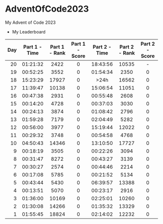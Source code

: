 # AdventOfCode2023

My Advent of Code 2023

- My Leaderboard

| Day | Part 1 - Time   | Part 1 - Rank | Part 1 - Score | Part 2 - Time   | Part 2 - Rank | Part 2 - Score |
|----:|:----------------:|:-------------:|:--------------:|:----------------:|:-------------:|:--------------:|
| 20  | 01:21:32         | 2422          | 0              | 18:43:56         | 10535         | -              |
| 19  | 00:52:25         | 3552          | 0              | 01:54:34         | 2350          | 0              |
| 18  | 15:23:29         | 17927         | 0              | >24h             | 16562         | 0              |
| 17  | 11:39:47         | 10138         | 0              | 15:06:54         | 11051         | 0              |
| 16  | 00:47:38         | 2931          | 0              | 00:55:48         | 2608          | 0              |
| 15  | 00:14:20         | 4728          | 0              | 00:37:03         | 3030          | 0              |
| 14  | 00:24:13         | 3874          | 0              | 01:08:42         | 2796          | 0              |
| 13  | 01:59:28         | 7179          | 0              | 02:04:49         | 5282          | 0              |
| 12  | 00:56:00         | 3977          | 0              | 15:19:44         | 12022         | 0              |
| 11  | 00:29:32         | 3748          | 0              | 00:54:58         | 4768          | 0              |
| 10  | 04:50:43         | 14346         | 0              | 13:10:50         | 17727         | 0              |
| 9   | 00:18:19         | 3505          | 0              | 00:22:26         | 3094          | 0              |
| 8   | 00:31:47         | 8272          | 0              | 00:43:27         | 3139          | 0              |
| 7   | 00:30:27         | 2574          | 0              | 00:44:46         | 2214          | 0              |
| 6   | 00:17:08         | 5785          | 0              | 00:21:52         | 5134          | 0              |
| 5   | 00:43:44         | 5430          | 0              | 06:39:57         | 13388         | 0              |
| 4   | 00:13:51         | 5070          | 0              | 00:23:17         | 2916          | 0              |
| 3   | 01:36:00         | 10169         | 0              | 02:25:01         | 10260         | 0              |
| 2   | 01:30:08         | 14266         | 0              | 01:35:32         | 13329         | 0              |
| 1   | 01:55:45         | 18824         | 0              | 02:14:02         | 12232         | 0              |
